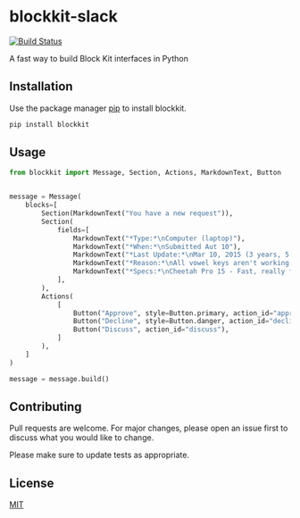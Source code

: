# blockkit-slack

[![Build Status](https://travis-ci.com/oneor0/blockkit-slack.svg?branch=master)](https://travis-ci.com/oneor0/blockkit-slack)

A fast way to build Block Kit interfaces in Python 

## Installation

Use the package manager [pip](https://pip.pypa.io/en/stable/) to install blockkit.

```bash
pip install blockkit
```

## Usage

```python
from blockkit import Message, Section, Actions, MarkdownText, Button


message = Message(
    blocks=[
        Section(MarkdownText("You have a new request")),
        Section(
            fields=[
                MarkdownText("*Type:*\nComputer (laptop)"),
                MarkdownText("*When:*\nSubmitted Aut 10"),
                MarkdownText("*Last Update:*\nMar 10, 2015 (3 years, 5 months)"),
                MarkdownText("*Reason:*\nAll vowel keys aren't working."),
                MarkdownText("*Specs:*\nCheetah Pro 15 - Fast, really fast"),
            ],
        ),
        Actions(
            [
                Button("Approve", style=Button.primary, action_id="approve"),
                Button("Decline", style=Button.danger, action_id="decline"),
                Button("Discuss", action_id="discuss"),
            ]
        ),
    ]
)

message = message.build()
```

## Contributing
Pull requests are welcome. For major changes, please open an issue first to discuss what you would like to change.

Please make sure to update tests as appropriate.

## License
[MIT](https://choosealicense.com/licenses/mit/)
